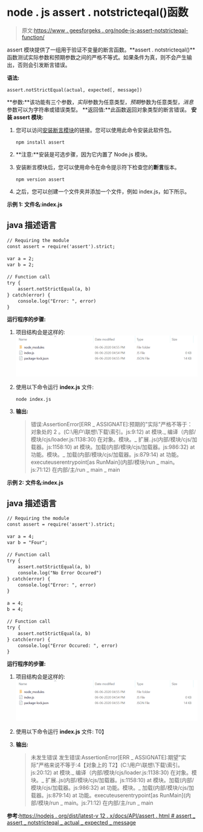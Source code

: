 # node . js assert . notstricteqal()函数

> 原文:[https://www . geesforgeks . org/node-js-assert-notstricteqal-function/](https://www.geeksforgeeks.org/node-js-assert-notstrictequal-function/)

assert 模块提供了一组用于验证不变量的断言函数。**assert . notstricteqal()**函数测试实际参数和预期参数之间的严格不等式。如果条件为真，则不会产生输出，否则会引发断言错误。

**语法:**

```
assert.notStrictEqual(actual, expected[, message])

```

**参数:**该功能有三个参数，*实际*参数为任意类型，*预期*参数为任意类型，*消息*参数可以为字符串或错误类型。
**返回值:**此函数返回对象类型的断言错误。
**安装 assert 模块:**

1.  您可以访问[安装断言模块](https://www.npmjs.com/package/assert)的链接。您可以使用此命令安装此软件包。

    ```
    npm install assert
    ```

2.  **注意:**安装是可选步骤，因为它内置了 Node.js 模块。
3.  安装断言模块后，您可以使用命令在命令提示符下检查您的**断言**版本。

    ```
    npm version assert
    ```

4.  之后，您可以创建一个文件夹并添加一个文件，例如 index.js，如下所示。

**示例 1:** **文件名:index.js**

## java 描述语言

```
// Requiring the module
const assert = require('assert').strict;

var a = 2;
var b = 2;

// Function call
try {
    assert.notStrictEqual(a, b)
} catch(error) {
    console.log("Error: ", error)
}
```

**运行程序的步骤:**

1.  项目结构会是这样的:![](img/3209d9b4369c180282a34be8070d7d6e.png)
2.  使用以下命令运行 **index.js** 文件:

    ```
    node index.js
    ```

3.  **输出:**

    > 错误:AssertionError[ERR _ ASSIGNATE]:预期的"实际"严格不等于：对象处的 2
    > 。(C:\用户\联想\下载\索引。js:9:12)
    > at 模块._ 编译（内部/模块/cjs/loader.js:1138:30)
    > 在对象。模块。_ 扩展..js(内部/模块/cjs/加载器。js:1158:10)
    > at 模块。加载(内部/模块/cjs/加载器。js:986:32)
    > at 功能。模块。_ 加载(内部/模块/cjs/加载器。js:879:14)
    > at 功能。executeuserentrypoint[as RunMain](内部/模块/run _ main。js:71:12)
    > 在内部/主/run _ main _ main

**示例 2:** **文件名:index.js**

## java 描述语言

```
// Requiring the module
const assert = require('assert').strict;

var a = 4;
var b = "Four";

// Function call
try {
    assert.notStrictEqual(a, b)
    console.log("No Error Occured")
} catch(error) {
    console.log("Error: ", error)
}

a = 4;
b = 4;

// Function call
try {
    assert.notStrictEqual(a, b)
} catch(error) {
    console.log("Error Occured: ", error)
}
```

**运行程序的步骤:**

1.  项目结构会是这样的:![](img/3209d9b4369c180282a34be8070d7d6e.png)
2.  使用以下命令运行 **index.js** 文件:
    T0】
3.  **输出:**

    > 未发生错误
    > 发生错误:AssertionError[ERR _ ASSIGNATE]:期望"实际"严格来说不等于:4【对象上的 T2】(C:\用户\联想\下载\索引。js:20:12)
    > at 模块._ 编译（内部/模块/cjs/loader.js:1138:30)
    > 在对象。模块。_ 扩展..js(内部/模块/cjs/加载器。js:1158:10)
    > at 模块。加载(内部/模块/cjs/加载器。js:986:32)
    > at 功能。模块。_ 加载(内部/模块/cjs/加载器。js:879:14)
    > at 功能。executeuserentrypoint[as RunMain](内部/模块/run _ main。js:71:12)
    > 在内部/主/run _ main

**参考:**[https://nodejs . org/dist/latest-v 12 . x/docs/API/assert . html # assert _ assert _ notstricteqal _ actual _ expected _ message](https://nodejs.org/dist/latest-v12.x/docs/api/assert.html#assert_assert_notstrictequal_actual_expected_message)
